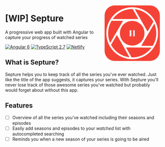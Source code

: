 <a href="https://septure.netlify.com"><img align="right" width="180" src="./src/assets/septure.svg" alt="Logo"></a>

# [WIP] Septure
A progressive web app built with Angular to capture your progress of watched series

<p align="center">
  
[![Angular 6](https://img.shields.io/badge/Angular-6.0.4-brightgreen.svg)](https://vuejs.org/)
[![TypeScript 2.7](https://img.shields.io/badge/TypeScript-2.7-brightgreen.svg)](https://vuejs.org/)
[![Netlify](https://img.shields.io/badge/deployed%20on-Netlify-brightgreen.svg)](https://septure.netlify.com/)

</p>

## What is Septure?

Septure helps you to keep track of all the series you've ever watched. Just like the title of the app suggests, it captures your series. With Septure you'll never lose track of those awesome series you've watched but probably would forget about without this app.

## Features

- [ ] Overview of all the series you've watched including their seasons and episodes
- [ ] Easily add seasons and episodes to your *watched* list with autocompleted searching
- [ ] Reminds you when a new season of your series is going to be aired
